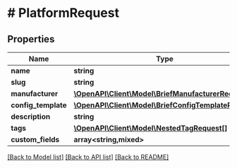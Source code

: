 # # PlatformRequest

## Properties

Name | Type | Description | Notes
------------ | ------------- | ------------- | -------------
**name** | **string** |  |
**slug** | **string** |  |
**manufacturer** | [**\OpenAPI\Client\Model\BriefManufacturerRequest**](BriefManufacturerRequest.md) |  | [optional]
**config_template** | [**\OpenAPI\Client\Model\BriefConfigTemplateRequest**](BriefConfigTemplateRequest.md) |  | [optional]
**description** | **string** |  | [optional]
**tags** | [**\OpenAPI\Client\Model\NestedTagRequest[]**](NestedTagRequest.md) |  | [optional]
**custom_fields** | **array<string,mixed>** |  | [optional]

[[Back to Model list]](../../README.md#models) [[Back to API list]](../../README.md#endpoints) [[Back to README]](../../README.md)
